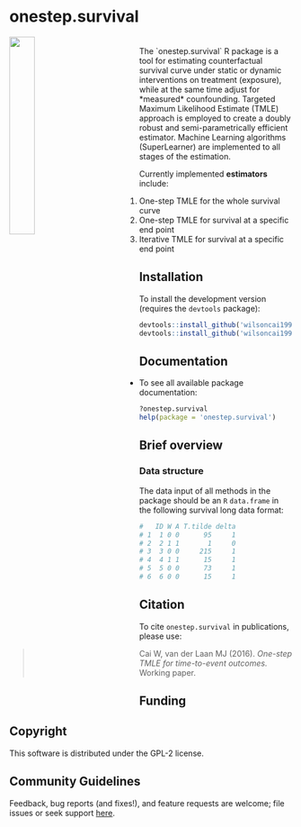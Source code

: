 # onestep.survival

<!-- [![CRAN_Status_Badge](http://www.r-pkg.org/badges/version/onestep.survival)](http://cran.rstudio.com/web/packages/onestep.survival/index.html) -->
<!-- [![](http://cranlogs.r-pkg.org/badges/onestep.survival)](http://cran.rstudio.com/web/packages/onestep.survival/index.html) [![](http://cranlogs.r-pkg.org/badges/grand-total/onestep.survival)](http://cran.rstudio.com/web/packages/onestep.survival/index.html) -->
<!-- [![Travis-CI Build Status](https://travis-ci.org/wilsoncai1992/onestep.survival.svg?branch=master)](https://travis-ci.org/wilsoncai1992/onestep.survival) -->

<img style="float: left;margin:0 5rem 0 0" src="http://media.web.britannica.com/eb-media/29/76829-050-CD9C4B43.jpg" width="30%" height="30%">
<br>
<!-- <img style="float: left;margin:0 5rem 0 0" src="http://www.feenixx.com/space-exploration/posters/First_Step_on_Moon_Poster.jpg" width="30%" height="30%">
<br>
 -->
The `onestep.survival` R package is a tool for estimating counterfactual survival curve under static or dynamic interventions on treatment (exposure), while at the same time adjust for *measured* counfounding. Targeted Maximum Likelihood Estimate (TMLE) approach is employed to create a doubly robust and semi-parametrically efficient estimator. Machine Learning algorithms (SuperLearner) are implemented to all stages of the estimation.

Currently implemented **estimators** include:

1. One-step TMLE for the whole survival curve
2. One-step TMLE for survival at a specific end point
3. Iterative TMLE for survival at a specific end point

## Installation

To install the development version (requires the `devtools` package):

```R
devtools::install_github('wilsoncai1992/survtmle')
devtools::install_github('wilsoncai1992/onestep.survival')
```

## Documentation

* To see all available package documentation:

```R
?onestep.survival
help(package = 'onestep.survival')
```

## Brief overview

### Data structure

The data input of all methods in the package should be an `R` `data.frame` in the following survival long data format:

```R
#   ID W A T.tilde delta
# 1  1 0 0      95     1
# 2  2 1 1       1     0
# 3  3 0 0     215     1
# 4  4 1 1      15     1
# 5  5 0 0      73     1
# 6  6 0 0      15     1
```

## Citation
To cite `onestep.survival` in publications, please use:
> Cai W, van der Laan MJ (2016). *One-step TMLE for time-to-event outcomes.* Working paper.

## Funding

## Copyright
This software is distributed under the GPL-2 license.

## Community Guidelines
Feedback, bug reports (and fixes!), and feature requests are welcome; file issues or seek support [here](https://github.com/wilsoncai1992/onestep_survival/issues).